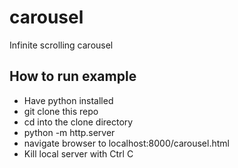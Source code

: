 # carousel
Infinite scrolling carousel

## How to run example
- Have python installed
- git clone this repo
- cd into the clone directory
- python -m http.server
- navigate browser to localhost:8000/carousel.html
- Kill local server with Ctrl C

